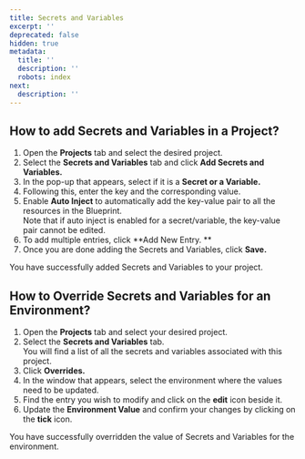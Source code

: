 ```yaml
---
title: Secrets and Variables
excerpt: ''
deprecated: false
hidden: true
metadata:
  title: ''
  description: ''
  robots: index
next:
  description: ''
---
```

## How to add Secrets and Variables in a Project?

1. Open the **Projects** tab and select the desired project. 
2. Select the **Secrets and Variables** tab and click **Add Secrets and Variables.**
3. In the pop-up that appears, select if it is a **Secret **or a** Variable.**
4. Following this, enter the key and the corresponding value.
5. Enable **Auto Inject** to automatically add the key-value pair to all the resources in the Blueprint.  
   Note that if auto inject is enabled for a secret/variable, the key-value pair cannot be edited.
6. To add multiple entries, click **Add New Entry. **
7. Once you are done adding the Secrets and Variables, click **Save.**

You have successfully added Secrets and Variables to your project.

## How to Override Secrets and Variables for an Environment?

1. Open the **Projects** tab and select your desired project. 
2. Select the **Secrets and Variables** tab.  
   You will find a list of all the secrets and variables associated with this project.
3. Click **Overrides.**
4. In the window that appears, select the environment where the values need to be updated.
5. Find the entry you wish to modify and click on the **edit** icon beside it.
6. Update the **Environment Value** and confirm your changes by clicking on the **tick** icon.

You have successfully overridden the value of Secrets and Variables for the environment.